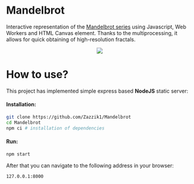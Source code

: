 # Mandelbrot
Interactive representation of the [Mandelbrot series](https://en.wikipedia.org/wiki/Mandelbrot_set) using Javascript, Web Workers and HTML Canvas element. Thanks to the multiprocessing, it allows for quick obtaining of high-resolution fractals.

<p align="center">
    <img src="https://user-images.githubusercontent.com/78451054/144238786-6bf2f184-4256-45a3-a179-201738d036fa.png">
</p>

# How to use?
This project has implemented simple express based **NodeJS** static server:
#### Installation:
```sh
git clone https://github.com/Zazzik1/Mandelbrot
cd Mandelbrot
npm ci # installation of dependencies
```
#### Run:
```sh
npm start
```
After that you can navigate to the following address in your browser: 
```sh
127.0.0.1:8000
```

